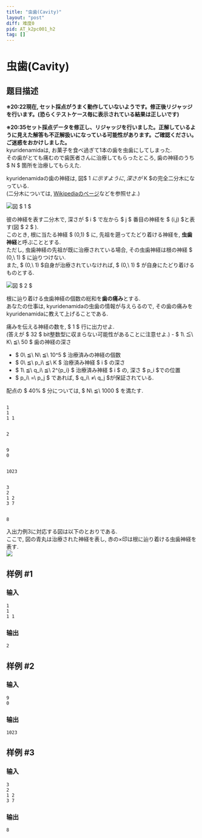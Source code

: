 ```yaml
---
title: "虫歯(Cavity)"
layout: "post"
diff: 难度0
pid: AT_k2pc001_h2
tag: []
---
```


# 虫歯(Cavity)

## 题目描述

[problemUrl]: https://atcoder.jp/contests/k2pc-hard/tasks/k2pc001_h2

**※20:22現在, セット採点がうまく動作していないようです。修正後リジャッジを行います。(恐らくテストケース毎に表示されている結果は正しいです)**

**※20:35セット採点データを修正し、リジャッジを行いました。正解しているように見えた解答も不正解扱いになっている可能性があります。ご確認ください。ご迷惑をおかけしました。**  
 kyuridenamidaは, お菓子を食べ過ぎて1本の歯を虫歯にしてしまった.  
 その歯がとても痛むので歯医者さんに治療してもらったところ, 歯の神経のうち $ N $ 箇所を治療してもらえた.

 kyuridenamidaの歯の神経は, 図$ 1 $に示すように, 深さが$ K $の完全二分木になっている.  
 (二分木については, [Wikipediaのページ](http://ja.wikipedia.org/wiki/%E4%BA%8C%E5%88%86%E6%9C%A8)などを参照せよ.)

 ![](https://cdn.luogu.com.cn/upload/vjudge_pic/AT_k2pc001_h2/6ad41428702587cf836c988da8d4919faf87b3ac.png)図 $ 1 $ 

 

  彼の神経を表す二分木で, 深さが $ i $ で左から $ j $ 番目の神経を $ (i,j) $と表す(図 $ 2 $ ).  
 このとき, 根に当たる神経 $ (0,1) $ に, 先祖を遡ってたどり着ける神経を, **虫歯神経**と呼ぶこととする.  
 ただし, 虫歯神経の先祖が既に治療されている場合, その虫歯神経は根の神経 $ (0,\ 1) $ に辿りつけない.  
 また, $ (0,\ 1) $自身が治療されていなければ, $ (0,\ 1) $ が自身にたどり着けるものとする.

 ![](https://cdn.luogu.com.cn/upload/vjudge_pic/AT_k2pc001_h2/da03693bdbf79de7abab36a81568736c7383f0cb.png)図 $ 2 $ 

 

  根に辿り着ける虫歯神経の個数の総和を**歯の痛み**とする.  
 あなたの仕事は, kyuridenamidaの虫歯の情報が与えらるので, その歯の痛みをkyuridenamidaに教えて上げることである.

 痛みを伝える神経の数を, $ 1 $ 行に出力せよ.  
 (答えが $ 32 $ bit整数型に収まらない可能性があることに注意せよ.) - $ 1\ ≦\ K\ ≦\ 50 $ 歯の神経の深さ
- $ 0\ ≦\ N\ ≦\ 10^5 $ 治療済みの神経の個数
- $ 0\ ≦\ p_i\ ≦\ K $ 治療済み神経 $ i $ の深さ
- $ 1\ ≦\ q_i\ ≦\ 2^{p_i} $ 治療済み神経 $ i $ の, 深さ $ p_i $での位置
- $ p_i\ =\ p_j $ であれば, $ q_i\ ≠\ q_j $が保証されている.

 配点の $ 40% $ 分については, $ N\ ≦\ 1000 $ を満たす.

 ```

1
1
1 1
```

 ```

2
```

 ```

9
0
```

 ```

1023
```

 ```

3
2
1 2
3 7
```

 ```

8
```

 入出力例3に対応する図は以下のとおりである.  
 ここで, 図の青丸は治療された神経を表し, 赤の×印は根に辿り着ける虫歯神経を表す.  
 ![](https://cdn.luogu.com.cn/upload/vjudge_pic/AT_k2pc001_h2/892e66fc9d888f4fa0bfe2dea946b529a710384e.png)

## 样例 #1

### 输入

```
1
1
1 1
```

### 输出

```
2
```

## 样例 #2

### 输入

```
9
0
```

### 输出

```
1023
```

## 样例 #3

### 输入

```
3
2
1 2
3 7
```

### 输出

```
8
```

